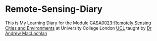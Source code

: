 # Remote-Sensing-Diary
This is My Learning Diary for the Module [CASA0023-Remotely Sensing Cities and Environments](https://andrewmaclachlan.github.io/CASA0023/) at University College London [UCL](https://www.ucl.ac.uk) taught by [Dr Andrew MacLachlan](https://scholar.google.com/citations?hl=en&user=wLrJwyQAAAAJ&view_op=list_works&sortby=pubdate)
